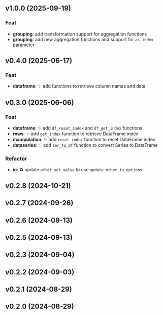 ## v1.0.0 (2025-09-19)

### Feat

- **grouping**: add transformation support for aggregation functions
- **grouping**: add new aggregation functions and support for `as_index` parameter
## v0.4.0 (2025-06-17)

### Feat

- **dataframe**: ✨ add functions to retrieve column names and data

## v0.3.0 (2025-06-06)

### Feat

- **dataframe**: ✨ add `df_reset_index` and `df_get_index` functions
- **rows**: ✨ add `get_index` function to retrieve DataFrame index
- **manipulation**: ✨ add `reset_index` function to reset DataFrame index
- **dataseries**: ✨ add `ser_to_df` function to convert Series to DataFrame

### Refactor

- **io**: ♻️ update `after_set_value` to use `update_other_io_options`

## v0.2.8 (2024-10-21)

## v0.2.7 (2024-09-26)

## v0.2.6 (2024-09-13)

## v0.2.5 (2024-09-13)

## v0.2.3 (2024-09-04)

## v0.2.2 (2024-09-03)

## v0.2.1 (2024-08-29)

## v0.2.0 (2024-08-29)
